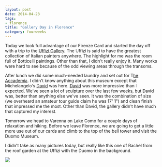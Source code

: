 ```yaml
---
layout: post
date: 2014-04-23
tags:
- florence
title: "Gallery Day in Florence"
category: fourweeks
---
```

<p>Today we took full advantage of our Firenze Card and started the day off with a trip to the <a href="http://en.wikipedia.org/wiki/Uffizi">Uffizi Gallery</a>. The Uffizi is said to have the greatest collection of Italian painters anywhere. The highlight for me was the room full of Botticelli paintings. Other than that, I didn't really enjoy it. Many works were hard to see because of the odd viewing areas through the transoms.&nbsp;</p>
<p>After lunch we did some much-needed laundry and set out for T<a href="http://en.wikipedia.org/wiki/Galleria_dell%27Accademia">he Accademia</a>. I didn't know anything about this museum except that Michelangelo's <a href="http://en.wikipedia.org/wiki/David_(Michelangelo)">David</a> was here. <a href="http://instagram.com/p/nIxqJCi0Az/">David</a> was more impressive than I expected. We've seen a lot of sculpture over the last few weeks, but David was, better than anything else we've seen. It was the combination of size (we overheard an amateur tour guide claim he was 17' 1") and clean finish that impressed me the most. Other than David, the gallery didn't have much that captured my interest.</p>
<p>Tomorrow we head to Varenna on Lake Como for a couple days of relaxation and hiking. Before we leave Florence, we are going to get a little more use out of our cards and climb to the top of the bell tower and visit the Duomo Museum.</p>
<p>I didn't take as many pictures today, but really like this one of Rachel from the roof garden at the Uffizi with the Duomo in the background.</p>
<p><img src="/images/9a07950c3f9bbd04ac7ba0964536411a559b48e4386ae0c6f986be581b97338a.jpg" /></p>
<p></p>
<p></p>
